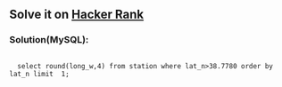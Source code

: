 <h2>Solve it on <a href="https://www.hackerrank.com/challenges/weather-observation-station-17/problem?isFullScreen=true">Hacker Rank</a></h2>
<h3>Solution(MySQL):</h3>
<code>
  select round(long_w,4) from station where lat_n>38.7780 order by lat_n limit  1; 
</code>
